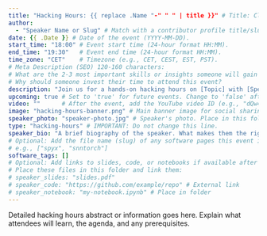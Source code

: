 ```yaml
---
title: "Hacking Hours: {{ replace .Name "-" " " | title }}" # Title: Clear & concise (50-60 chars). What topic and speaker will attract attendees?
author:
  - "Speaker Name or Slug" # Match with a contributor profile title/slug.
date: {{ .Date }} # Date of the event (YYYY-MM-DD).
start_time: "18:00" # Event start time (24-hour format HH:MM).
end_time: "19:30"   # Event end time (24-hour format HH:MM).
time_zone: "CET"    # Timezone (e.g., CET, CEST, EST, PST).
# Meta Description (SEO) 120-160 characters:
# What are the 2-3 most important skills or insights someone will gain from this session?
# Why should someone invest their time to attend this event?
description: "Join us for a hands-on hacking hours on [Topic] with [Speaker Name]. You will learn how to [Key Takeaway 1] and explore [Key Takeaway 2]."
upcoming: true # Set to 'true' for future events. Change to 'false' after the event.
video: ""      # After the event, add the YouTube video ID (e.g., "dQw4w9WgXcQ").
image: "hacking-hours-banner.png" # Main banner image for social sharing (1200x630px). Place in this folder.
speaker_photo: "speaker-photo.jpg" # Speaker's photo. Place in this folder.
type: "hacking-hours" # IMPORTANT: Do not change this line.
speaker_bio: "A brief biography of the speaker. What makes them the right person to talk about this topic?"
# Optional: Add the file name (slug) of any software pages this event is related to.
# e.g., ["spyx", "snntorch"]
software_tags: []
# Optional: Add links to slides, code, or notebooks if available after the event.
# Place these files in this folder and link them:
# speaker_slides: "slides.pdf"
# speaker_code: "https://github.com/example/repo" # External link
# speaker_notebook: "my-notebook.ipynb" # Place in folder
---
```


Detailed hacking hours abstract or information goes here.
Explain what attendees will learn, the agenda, and any prerequisites.